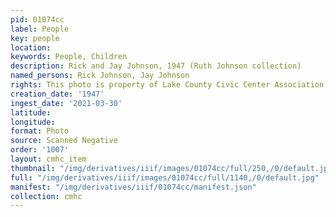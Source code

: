 ```yaml
---
pid: 01074cc
label: People
key: people
location: 
keywords: People, Children
description: Rick and Jay Johnson, 1947 (Ruth Johnson collection)
named_persons: Rick Johnson, Jay Johnson
rights: This photo is property of Lake County Civic Center Association.
creation_date: '1947'
ingest_date: '2021-03-30'
latitude: 
longitude: 
format: Photo
source: Scanned Negative
order: '1007'
layout: cmhc_item
thumbnail: "/img/derivatives/iiif/images/01074cc/full/250,/0/default.jpg"
full: "/img/derivatives/iiif/images/01074cc/full/1140,/0/default.jpg"
manifest: "/img/derivatives/iiif/01074cc/manifest.json"
collection: cmhc
---
```

